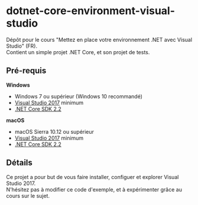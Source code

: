# dotnet-core-environment-visual-studio

Dépôt pour le cours "Mettez en place votre environnement .NET avec Visual Studio" (FR).  
Contient un simple projet .NET Core, et son projet de tests.

## Pré-requis

**Windows**

* Windows 7 ou supérieur (Windows 10 recommandé)
* [Visual Studio 2017](https://docs.microsoft.com/fr-fr/visualstudio/install/install-visual-studio?view=vs-2017) minimum
* [.NET Core SDK 2.2](https://dotnet.microsoft.com/download/dotnet-core/2.2)

**macOS**

* macOS Sierra 10.12 ou supérieur
* [Visual Studio 2017](https://docs.microsoft.com/fr-fr/visualstudio/mac/installation?view=vsmac-2017) minimum
* [.NET Core SDK 2.2](https://dotnet.microsoft.com/download/dotnet-core/2.2)

## Détails

Ce projet a pour but de vous faire installer, configuer et explorer Visual Studio 2017.  
N'hésitez pas à modifier ce code d'exemple, et à expérimenter grâce au cours sur le sujet.
